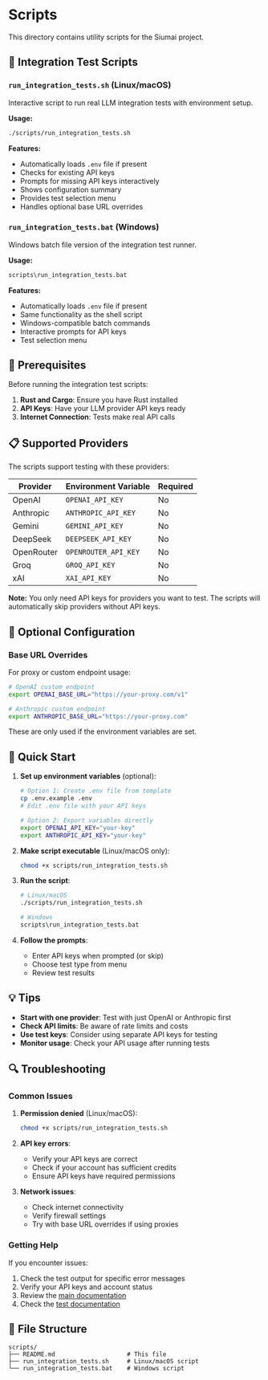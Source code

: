 # Scripts

This directory contains utility scripts for the Siumai project.

## 🧪 Integration Test Scripts

### `run_integration_tests.sh` (Linux/macOS)

Interactive script to run real LLM integration tests with environment setup.

**Usage:**
```bash
./scripts/run_integration_tests.sh
```

**Features:**
- Automatically loads `.env` file if present
- Checks for existing API keys
- Prompts for missing API keys interactively
- Shows configuration summary
- Provides test selection menu
- Handles optional base URL overrides

### `run_integration_tests.bat` (Windows)

Windows batch file version of the integration test runner.

**Usage:**
```cmd
scripts\run_integration_tests.bat
```

**Features:**
- Automatically loads `.env` file if present
- Same functionality as the shell script
- Windows-compatible batch commands
- Interactive prompts for API keys
- Test selection menu

## 🔧 Prerequisites

Before running the integration test scripts:

1. **Rust and Cargo**: Ensure you have Rust installed
2. **API Keys**: Have your LLM provider API keys ready
3. **Internet Connection**: Tests make real API calls

## 📋 Supported Providers

The scripts support testing with these providers:

| Provider   | Environment Variable | Required |
|------------|---------------------|----------|
| OpenAI     | `OPENAI_API_KEY`    | No       |
| Anthropic  | `ANTHROPIC_API_KEY` | No       |
| Gemini     | `GEMINI_API_KEY`    | No       |
| DeepSeek   | `DEEPSEEK_API_KEY`  | No       |
| OpenRouter | `OPENROUTER_API_KEY`| No       |
| Groq       | `GROQ_API_KEY`      | No       |
| xAI        | `XAI_API_KEY`       | No       |

**Note:** You only need API keys for providers you want to test. The scripts will automatically skip providers without API keys.

## 🔧 Optional Configuration

### Base URL Overrides

For proxy or custom endpoint usage:

```bash
# OpenAI custom endpoint
export OPENAI_BASE_URL="https://your-proxy.com/v1"

# Anthropic custom endpoint  
export ANTHROPIC_BASE_URL="https://your-proxy.com"
```

These are only used if the environment variables are set.

## 🚀 Quick Start

1. **Set up environment variables** (optional):
   ```bash
   # Option 1: Create .env file from template
   cp .env.example .env
   # Edit .env file with your API keys

   # Option 2: Export variables directly
   export OPENAI_API_KEY="your-key"
   export ANTHROPIC_API_KEY="your-key"
   ```

2. **Make script executable** (Linux/macOS only):
   ```bash
   chmod +x scripts/run_integration_tests.sh
   ```

3. **Run the script**:
   ```bash
   # Linux/macOS
   ./scripts/run_integration_tests.sh
   
   # Windows
   scripts\run_integration_tests.bat
   ```

4. **Follow the prompts**:
   - Enter API keys when prompted (or skip)
   - Choose test type from menu
   - Review test results

## 💡 Tips

- **Start with one provider**: Test with just OpenAI or Anthropic first
- **Check API limits**: Be aware of rate limits and costs
- **Use test keys**: Consider using separate API keys for testing
- **Monitor usage**: Check your API usage after running tests

## 🔍 Troubleshooting

### Common Issues

1. **Permission denied** (Linux/macOS):
   ```bash
   chmod +x scripts/run_integration_tests.sh
   ```

2. **API key errors**: 
   - Verify your API keys are correct
   - Check if your account has sufficient credits
   - Ensure API keys have required permissions

3. **Network issues**:
   - Check internet connectivity
   - Verify firewall settings
   - Try with base URL overrides if using proxies

### Getting Help

If you encounter issues:

1. Check the test output for specific error messages
2. Verify your API keys and account status
3. Review the [main documentation](../README.md)
4. Check the [test documentation](../tests/README.md)

## 📁 File Structure

```
scripts/
├── README.md                    # This file
├── run_integration_tests.sh     # Linux/macOS script
└── run_integration_tests.bat    # Windows script
```
